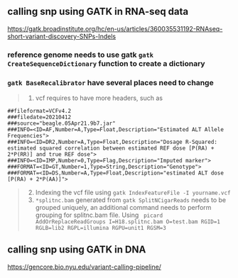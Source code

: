 ## calling snp using GATK in RNA-seq data
https://gatk.broadinstitute.org/hc/en-us/articles/360035531192-RNAseq-short-variant-discovery-SNPs-Indels
### reference genome needs to use gatk ```gatk CreateSequenceDictionary``` function to create a dictionary
### ```gatk BaseRecalibrator``` have several places need to change
> 1. vcf requires to have more headers, such as
```
##fileformat=VCFv4.2
###filedate=20210412
###source="beagle.05Apr21.9b7.jar"
###INFO=<ID=AF,Number=A,Type=Float,Description="Estimated ALT Allele Frequencies">
###INFO=<ID=DR2,Number=A,Type=Float,Description="Dosage R-Squared: estimated squared correlation between estimated REF dose [P(RA) + 2*P(RR)] and true REF dose">
###INFO=<ID=IMP,Number=0,Type=Flag,Description="Imputed marker">
###FORMAT=<ID=GT,Number=1,Type=String,Description="Genotype">
###FORMAT=<ID=DS,Number=A,Type=Float,Description="estimated ALT dose [P(RA) + 2*P(AA)]">
```
> 2. Indexing the vcf file using ```gatk IndexFeatureFile -I yourname.vcf```
> 3. ```*splitnc.bam``` generated from ```gatk SplitNCigarReads``` needs to be grouped uniquely, an additional command needs to perform grouping for splitnc.bam file. Using ``` picard AddOrReplaceReadGroups I=H18.splitnc.bam O=test.bam RGID=1 RGLB=lib2 RGPL=illumina RGPU=unit1 RGSM=3```
## calling snp using GATK in DNA
https://gencore.bio.nyu.edu/variant-calling-pipeline/
